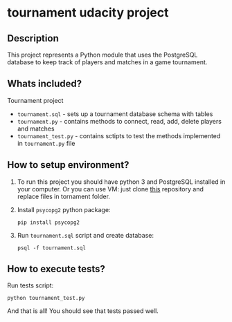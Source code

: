 # tournament udacity project

## Description
This project represents a Python module that uses the PostgreSQL database to keep track of players and matches in a game tournament.

## Whats included?
Tournament project
- `tournament.sql` - sets up a tournament database schema with tables
- `tournament.py` - contains methods to connect, read, add, delete players and matches
- `tournament_test.py` - contains sctipts to test the methods implemented in `tournament.py` file

## How to setup environment?

1. To run this project you should have python 3 and PostgreSQL installed in your computer. Or you can use VM: just clone [this](http://github.com/udacity/fullstack-nanodegree-vm) repository and replace files in tornament folder.

2. Install `psycopg2` python package:

    `pip install psycopg2`

3. Run `tournament.sql` script and create database:

    `psql -f tournament.sql`

## How to execute tests?

Run tests script:

    python tournament_test.py

And that is all! You should see that tests passed well.
